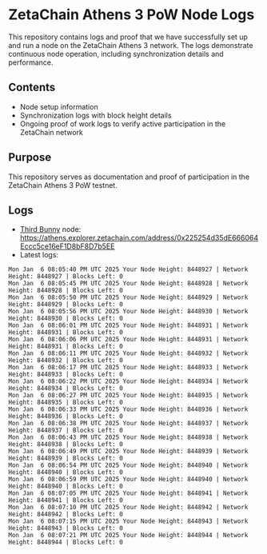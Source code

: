 # ZetaChain Athens 3 PoW Node Logs
This repository contains logs and proof that we have successfully set up and run a node on the ZetaChain Athens 3 network. The logs demonstrate continuous node operation, including synchronization details and performance.

## Contents
- Node setup information
- Synchronization logs with block height details
- Ongoing proof of work logs to verify active participation in the ZetaChain network

## Purpose
This repository serves as documentation and proof of participation in the ZetaChain Athens 3 PoW testnet.

## Logs

- [Third Bunny](https://thirdbunny.xyz/) node: https://athens.explorer.zetachain.com/address/0x225254d35dE666064Eccc5ce16eF1D8bF8D7b5EE
- Latest logs:
```
Mon Jan  6 08:05:40 PM UTC 2025 Your Node Height: 8448927 | Network Height: 8448927 | Blocks Left: 0
Mon Jan  6 08:05:45 PM UTC 2025 Your Node Height: 8448928 | Network Height: 8448928 | Blocks Left: 0
Mon Jan  6 08:05:50 PM UTC 2025 Your Node Height: 8448929 | Network Height: 8448929 | Blocks Left: 0
Mon Jan  6 08:05:56 PM UTC 2025 Your Node Height: 8448930 | Network Height: 8448930 | Blocks Left: 0
Mon Jan  6 08:06:01 PM UTC 2025 Your Node Height: 8448931 | Network Height: 8448931 | Blocks Left: 0
Mon Jan  6 08:06:06 PM UTC 2025 Your Node Height: 8448931 | Network Height: 8448931 | Blocks Left: 0
Mon Jan  6 08:06:11 PM UTC 2025 Your Node Height: 8448932 | Network Height: 8448932 | Blocks Left: 0
Mon Jan  6 08:06:17 PM UTC 2025 Your Node Height: 8448933 | Network Height: 8448933 | Blocks Left: 0
Mon Jan  6 08:06:22 PM UTC 2025 Your Node Height: 8448934 | Network Height: 8448934 | Blocks Left: 0
Mon Jan  6 08:06:27 PM UTC 2025 Your Node Height: 8448935 | Network Height: 8448935 | Blocks Left: 0
Mon Jan  6 08:06:33 PM UTC 2025 Your Node Height: 8448936 | Network Height: 8448936 | Blocks Left: 0
Mon Jan  6 08:06:38 PM UTC 2025 Your Node Height: 8448937 | Network Height: 8448937 | Blocks Left: 0
Mon Jan  6 08:06:43 PM UTC 2025 Your Node Height: 8448938 | Network Height: 8448938 | Blocks Left: 0
Mon Jan  6 08:06:49 PM UTC 2025 Your Node Height: 8448939 | Network Height: 8448939 | Blocks Left: 0
Mon Jan  6 08:06:54 PM UTC 2025 Your Node Height: 8448940 | Network Height: 8448940 | Blocks Left: 0
Mon Jan  6 08:06:59 PM UTC 2025 Your Node Height: 8448940 | Network Height: 8448940 | Blocks Left: 0
Mon Jan  6 08:07:05 PM UTC 2025 Your Node Height: 8448941 | Network Height: 8448941 | Blocks Left: 0
Mon Jan  6 08:07:10 PM UTC 2025 Your Node Height: 8448942 | Network Height: 8448942 | Blocks Left: 0
Mon Jan  6 08:07:15 PM UTC 2025 Your Node Height: 8448943 | Network Height: 8448943 | Blocks Left: 0
Mon Jan  6 08:07:21 PM UTC 2025 Your Node Height: 8448944 | Network Height: 8448944 | Blocks Left: 0
```
